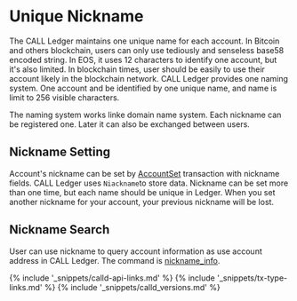 # Unique Nickname

The CALL Ledger maintains one unique name for each account. In Bitcoin and others blockchain, users can only use tediously and senseless base58 encoded string. In EOS, it uses 12 characters to identify one account, but it's also limited. In blockchain times, user should be easily to use their account likely in the blockchain network. CALL Ledger provides one naming system. One account and be identified by one unique name, and name is limit to 256 visible characters.

The naming system works linke domain name system. Each nickname can be registered one. Later it can also be exchanged between users.


## Nickname Setting

Account's nickname can be set by [AccountSet](accountset.html) transaction with nickname fields. CALL Ledger uses `Niackname`to store data. Nickname can be set more than one time, but each name should be unique in Ledger. When you set another nickname for your account, your previous nickname will be lost.

## Nickname Search

User can use nickname to query account information as use account address in CALL Ledger. The command is [nickname_info](nickname_info.html).


<!--{# common link defs #}-->
{% include '_snippets/calld-api-links.md' %}
{% include '_snippets/tx-type-links.md' %}
{% include '_snippets/calld_versions.md' %}
